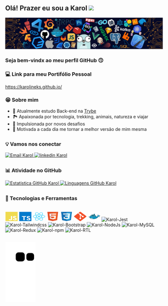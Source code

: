 ## Olá! Prazer eu sou a Karol <img src="https://media.giphy.com/media/hvRJCLFzcasrR4ia7z/giphy.gif" width="35px">

<img src="images/imagem_com_tecnologias.jpeg" alt="imagem das tecnologias">

  ### Seja bem-vindx ao meu perfil GitHub 🙃

### 💻 Link para meu Portifólio Pessoal 
<a>https://karolineks.github.io/</a>

### 😁 Sobre mim 
 - 🌱 Atualmente estudo Back-end na <a href="https://www.betrybe.com/">Trybe</a> 
 - 🏞 Apaixonada por tecnologia, trekking, animais, natureza e viajar
 - 🚀 Impulsionada por novos desafios
 - 🎯 Motivada a cada dia me tornar a melhor versão de mim mesma

##

### 💡 Vamos nos conectar
<div style="display: inline_block, margin: 10px">
  <a href="mailto:kkohlsstangherlin@gmail.com">
    <img src="https://img.shields.io/badge/Gmail-D14836?style=for-the-badge&logo=gmail&logoColor=white"
    alt="Email Karol" target="_blank"/>
  </a>
  <a href="https://www.linkedin.com/in/karoline-kohls-stangherlin-dev/">
    <img src="https://img.shields.io/badge/LinkedIn-0077B5?style=for-the-badge&logo=linkedin&logoColor=white" alt="linkedin Karol" target="_blank"/>
  </a>
</div>

##

### 📊 Atividade no GitHub
<div style="display: inline_block,">
<a href="https://github.com/KarolineKS">
  <img height='180em' src="https://github-readme-stats.vercel.app/api?username=KarolineKS&show_icons=true&theme=dracula&include_all_commits=true&count_private=true" alt="Estatistica GitHub Karol" />
</a>
<a href="https://github.com/KarolineKS">
  <img height='180em'src="https://github-readme-stats.vercel.app/api/top-langs/?username=KarolineKS&theme=dracula" alt="Linguagens GitHub Karol" />
</a>
</div>

##

### 🔧 Tecnologias e Ferramentas

<div style="display: inline_block, margin: 10px"><br>
  <img style="width: 60" alt="Karol-Js" height="30" width="40" src="https://raw.githubusercontent.com/devicons/devicon/master/icons/javascript/javascript-plain.svg">
  <img  alt="Karol-Ts" height="30" width="40" src="https://raw.githubusercontent.com/devicons/devicon/master/icons/typescript/typescript-plain.svg">
  <img  alt="Karol-React" height="30" width="40" src="https://raw.githubusercontent.com/devicons/devicon/master/icons/react/react-original.svg">
  <img  alt="Karol-HTML" height="30" width="40" src="https://raw.githubusercontent.com/devicons/devicon/master/icons/html5/html5-original.svg">
  <img alt="Karol-CSS" height="30" width="40" src="https://raw.githubusercontent.com/devicons/devicon/master/icons/css3/css3-original.svg">
  <img  alt="Karol-Git" height="30" width="40" src="https://raw.githubusercontent.com/devicons/devicon/master/icons/git/git-original.svg">
  <img  alt="Karol-Docker" height="30" width="40" src="https://raw.githubusercontent.com/devicons/devicon/master/icons/docker/docker-original.svg">
  <img  alt="Karol-Jest" height="30" width="40"src="https://cdn.jsdelivr.net/gh/devicons/devicon/icons/jest/jest-plain.svg" />
  <img  alt="Karol-Tailwindcss" height="30" width="40"src="https://cdn.jsdelivr.net/gh/devicons/devicon/icons/tailwindcss/tailwindcss-plain.svg"/>
  <img alt="Karol-Bootstrap" height="30" width="40"src="https://cdn.jsdelivr.net/gh/devicons/devicon/icons/bootstrap/bootstrap-original.svg" />
  <img  alt="Karol-NodeJs" height="30" width="40"src="https://cdn.jsdelivr.net/gh/devicons/devicon/icons/nodejs/nodejs-original.svg" />
  <img  alt="Karol-MySQL" height="30" width="40"src="https://cdn.jsdelivr.net/gh/devicons/devicon/icons/mysql/mysql-original.svg"/>
  <img  alt="Karol-Redux" height="30" width="40"src="https://cdn.jsdelivr.net/gh/devicons/devicon/icons/redux/redux-original.svg" />
  <img  alt="Karol-npm" height="30" width="40"src="https://cdn.jsdelivr.net/gh/devicons/devicon/icons/npm/npm-original-wordmark.svg" />
  <img  alt="Karol-RTL" height="30" width="40" src="https://testing-library.com/img/octopus-64x64.png">
</div>

##

![snake gif](https://github.com/KarolineKS/KarolineKS/blob/output/github-contribution-grid-snake.svg)
##

